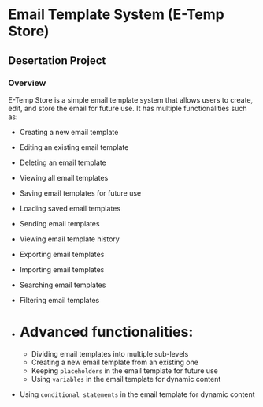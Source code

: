 # Email Template System (E-Temp Store)

## Desertation Project

### Overview

E-Temp Store is a simple email template system that allows users to create, edit, and store the email for future use. It has multiple functionalities such as:

- Creating a new email template
- Editing an existing email template
- Deleting an email template
- Viewing all email templates
- Saving email templates for future use
- Loading saved email templates
- Sending email templates
- Viewing email template history
- Exporting email templates
- Importing email templates
- Searching email templates
- Filtering email templates
- # Advanced functionalities:

  - Dividing email templates into multiple sub-levels
  - Creating a new email template from an existing one
  - Keeping `placeholders` in the email template for future use
  - Using `variables` in the email template for dynamic content

- Using `conditional statements` in the email template for dynamic content

